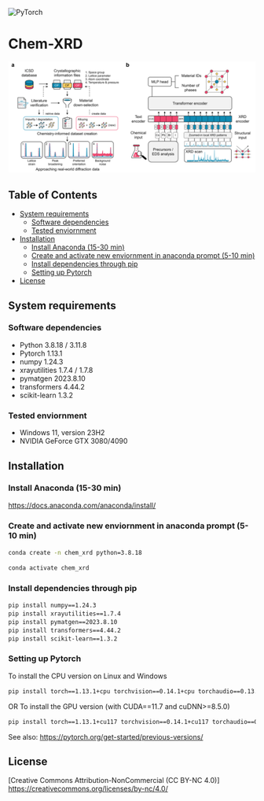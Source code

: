 ![PyTorch](https://img.shields.io/badge/PyTorch-%23EE4C2C.svg?style=for-the-badge&logo=PyTorch&logoColor=white)

# Chem-XRD

![alt text](https://github.com/PV-Lab/chem-xrd/blob/main/figure/Schematic.png?raw=true)

## Table of Contents

- [System requirements](#system-requirements)
  + [Software dependencies](#software-dependencies)
  + [Tested enviornment](#tested-enviornment)
- [Installation](#installation)
  + [Install Anaconda (15-30 min)](#install-anaconda--15-30-min-)
  + [Create and activate new enviornment in anaconda prompt (5-10 min)](#create-and-activate-new-enviornment-in-anaconda-prompt--5-10-min-)
  + [Install dependencies through pip](#install-dependencies-through-pip)
  + [Setting up Pytorch](#setting-up-pytorch)
- [License](#license)

## System requirements

### Software dependencies
- Python	3.8.18 / 3.11.8
- Pytorch 1.13.1
- numpy	1.24.3
- xrayutilities	1.7.4 / 1.7.8
- pymatgen	2023.8.10
- transformers 4.44.2
- scikit-learn 1.3.2

### Tested enviornment
- Windows 11, version 23H2
- NVIDIA GeForce GTX 3080/4090

## Installation

### Install Anaconda (15-30 min)
https://docs.anaconda.com/anaconda/install/

### Create and activate new enviornment in anaconda prompt (5-10 min)
```bash
conda create -n chem_xrd python=3.8.18
```
```bash
conda activate chem_xrd
```
### Install dependencies through pip
```bash
pip install numpy==1.24.3
pip install xrayutilities==1.7.4
pip install pymatgen==2023.8.10
pip install transformers==4.44.2
pip install scikit-learn==1.3.2
```

### Setting up Pytorch
To install the CPU version on Linux and Windows
```bash
pip install torch==1.13.1+cpu torchvision==0.14.1+cpu torchaudio==0.13.1 --extra-index-url https://download.pytorch.org/whl/cpu
```
OR To install the GPU version (with CUDA==11.7 and cuDNN>=8.5.0)
```bash
pip install torch==1.13.1+cu117 torchvision==0.14.1+cu117 torchaudio==0.13.1 --extra-index-url https://download.pytorch.org/whl/cu117
```
See also: https://pytorch.org/get-started/previous-versions/

## License

[Creative Commons Attribution-NonCommercial (CC BY-NC 4.0)]
https://creativecommons.org/licenses/by-nc/4.0/
